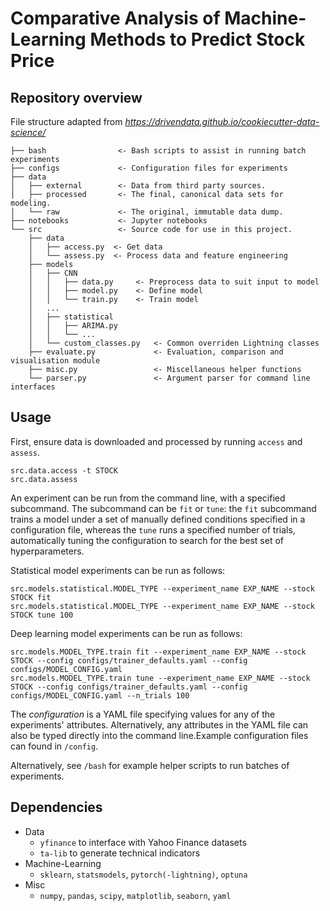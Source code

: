 # Comparative Analysis of Machine-Learning Methods to Predict Stock Price

## Repository overview
File structure adapted from *https://drivendata.github.io/cookiecutter-data-science/*
```
├── bash                <- Bash scripts to assist in running batch experiments
├── configs             <- Configuration files for experiments
├── data
│   ├── external        <- Data from third party sources.
│   ├── processed       <- The final, canonical data sets for modeling.
│   └── raw             <- The original, immutable data dump.
├── notebooks           <- Jupyter notebooks 
└── src                 <- Source code for use in this project.
    ├── data           
    │   ├── access.py  <- Get data 
    │   └── assess.py  <- Process data and feature engineering
    ├── models           
    │   ├── CNN
    │   │   ├── data.py     <- Preprocess data to suit input to model
    │   │   ├── model.py    <- Define model
    │   │   └── train.py    <- Train model
    │   ...
    │   ├── statistical
    │   │   ├── ARIMA.py     
    │   │   └── ...
    │   └── custom_classes.py   <- Common overriden Lightning classes
    ├── evaluate.py             <- Evaluation, comparison and visualisation module
    ├── misc.py                 <- Miscellaneous helper functions
    └── parser.py               <- Argument parser for command line interfaces
```


## Usage

First, ensure data is downloaded and processed by running `access` and `assess`.
```
src.data.access -t STOCK
src.data.assess
```

An experiment can be run from the command line, with a specified subcommand. The subcommand can be `fit` or `tune`: the `fit` subcommand trains a model under a set of manually defined conditions specified in a configuration file, whereas the `tune` runs a specified number of trials, automatically tuning the configuration to search for the best set of hyperparameters.

Statistical model experiments can be run as follows:
```
src.models.statistical.MODEL_TYPE --experiment_name EXP_NAME --stock STOCK fit
src.models.statistical.MODEL_TYPE --experiment_name EXP_NAME --stock STOCK tune 100
```

Deep learning model experiments can be run as follows:
```
src.models.MODEL_TYPE.train fit --experiment_name EXP_NAME --stock STOCK --config configs/trainer_defaults.yaml --config configs/MODEL_CONFIG.yaml
src.models.MODEL_TYPE.train tune --experiment_name EXP_NAME --stock STOCK --config configs/trainer_defaults.yaml --config configs/MODEL_CONFIG.yaml --n_trials 100
```

The *configuration* is a YAML file specifying values for any of the experiments' attributes. Alternatively, any attributes in the YAML file can also be typed directly into the command line.Example configuration files can found in `/config`.

Alternatively, see `/bash` for example helper scripts to run batches of experiments.

## Dependencies
- Data
    - `yfinance` to interface with Yahoo Finance datasets
    - `ta-lib` to generate technical indicators
- Machine-Learning
    - `sklearn`, `statsmodels`, `pytorch(-lightning)`, `optuna`
- Misc
    - `numpy`, `pandas`, `scipy`, `matplotlib`, `seaborn`, `yaml`
